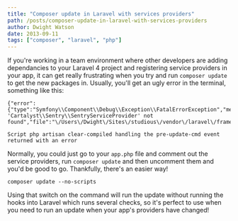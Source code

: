 ```yaml
---
title: "Composer update in Laravel with services providers"
path: /posts/composer-update-in-laravel-with-services-providers
author: Dwight Watson
date: 2013-09-11
tags: ["composer", "laravel", "php"]
---
```


If you're working in a team environment where other developers are adding dependancies to your Laravel 4 project and registering service providers in your app, it can get really frustrating when you try and run `composer update` to get the new packages in. Usually, you'll get an ugly error in the terminal, something like this:

    {"error":{"type":"Symfony\\Component\\Debug\\Exception\\FatalErrorException","message":"Class 'Cartalyst\\Sentry\\SentryServiceProvider' not found","file":"\/Users\/Dwight\/Sites\/studious\/vendor\/laravel\/framework\/src\/Illuminate\/Foundation\/ProviderRepository.php","line":123}}

	Script php artisan clear-compiled handling the pre-update-cmd event returned with an error

Normally, you could just go to your `app.php` file and comment out the service providers, run `composer update` and then uncomment them and you'd be good to go. Thankfully, there's an easier way!

    composer update --no-scripts

Using that switch on the command will run the update without running the hooks into Laravel which runs several checks, so it's perfect to use when you need to run an update when your app's providers have changed!
